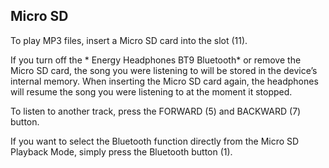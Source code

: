 ## Micro SD

To play MP3 files, insert a Micro SD card into the slot (11).

If you turn off the * Energy Headphones BT9 Bluetooth* or remove the Micro SD card, the song you were listening to will be stored in the device’s internal memory. When inserting the Micro SD card again, the headphones will resume the song you were listening to at the moment it stopped.

To listen to another track, press the FORWARD (5) and BACKWARD (7) button.

If you want to select the Bluetooth function directly from the Micro SD Playback Mode, simply press the Bluetooth button (1).
